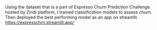 Using the dataset that is a part of Expresso Churn Prediction Challenge hosted by Zindi platform, I trained classification models to assess churn. Then deployed the best performing model as an app on streamlit.
https://expresschrn.streamlit.app/
